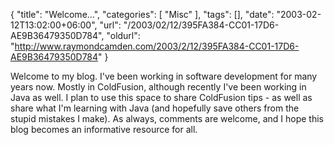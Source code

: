 {
	"title": "Welcome...",
	"categories": [
		"Misc"
	],
	"tags": [],
	"date": "2003-02-12T13:02:00+06:00",
	"url": "/2003/02/12/395FA384-CC01-17D6-AE9B36479350D784",
	"oldurl": "http://www.raymondcamden.com/2003/2/12/395FA384-CC01-17D6-AE9B36479350D784"
}

Welcome to my blog. I've been working in software development for many years now. Mostly in ColdFusion, although recently I've been working in Java as well. I plan to use this space to share ColdFusion tips - as well as share what I'm learning with Java (and hopefully save others from the stupid mistakes I make). As always, comments are welcome, and I hope this blog becomes an informative resource for all.